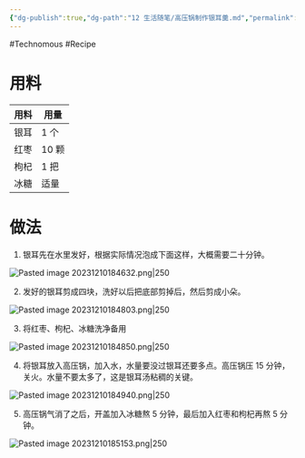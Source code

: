 ```yaml
---
{"dg-publish":true,"dg-path":"12 生活随笔/高压锅制作银耳羹.md","permalink":"/12 生活随笔/高压锅制作银耳羹/","created":"2023-12-10T18:43:09.000+08:00","updated":"2024-11-15T14:10:42.848+08:00"}
---
```


#Technomous #Recipe

# 用料

| 用料 | 用量  |
| ---- | ----- |
| 银耳 | 1 个  |
| 红枣 | 10 颗 |
| 枸杞 | 1 把  |
| 冰糖 | 适量      |

# 做法

1. 银耳先在水里发好，根据实际情况泡成下面这样，大概需要二十分钟。

![Pasted image 20231210184632.png|250](/img/user/0.Asset/resource/Pasted%20image%2020231210184632.png)

2. 发好的银耳剪成四块，洗好以后把底部剪掉后，然后剪成小朵。

![Pasted image 20231210184803.png|250](/img/user/0.Asset/resource/Pasted%20image%2020231210184803.png)

3. 将红枣、枸杞、冰糖洗净备用

![Pasted image 20231210184850.png|250](/img/user/0.Asset/resource/Pasted%20image%2020231210184850.png)

4. 将银耳放入高压锅，加入水，水量要没过银耳还要多点。高压锅压 15 分钟，关火。水量不要太多了，这是银耳汤粘稠的关键。

![Pasted image 20231210184940.png|250](/img/user/0.Asset/resource/Pasted%20image%2020231210184940.png)

5. 高压锅气消了之后，开盖加入冰糖熬 5 分钟，最后加入红枣和枸杞再熬 5 分钟。

![Pasted image 20231210185153.png|250](/img/user/0.Asset/resource/Pasted%20image%2020231210185153.png)